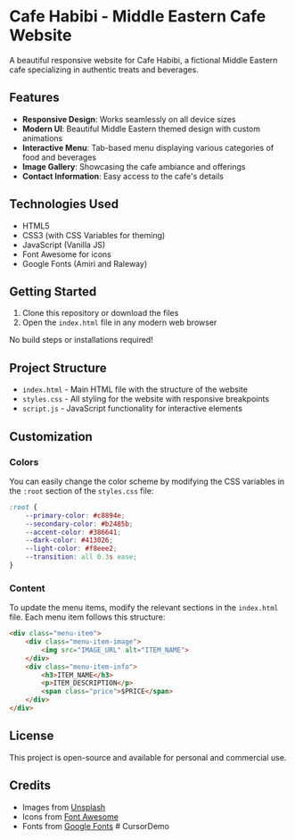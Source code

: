 # Cafe Habibi - Middle Eastern Cafe Website

A beautiful responsive website for Cafe Habibi, a fictional Middle Eastern cafe specializing in authentic treats and beverages.

## Features

- **Responsive Design**: Works seamlessly on all device sizes
- **Modern UI**: Beautiful Middle Eastern themed design with custom animations
- **Interactive Menu**: Tab-based menu displaying various categories of food and beverages
- **Image Gallery**: Showcasing the cafe ambiance and offerings
- **Contact Information**: Easy access to the cafe's details

## Technologies Used

- HTML5
- CSS3 (with CSS Variables for theming)
- JavaScript (Vanilla JS)
- Font Awesome for icons
- Google Fonts (Amiri and Raleway)

## Getting Started

1. Clone this repository or download the files
2. Open the `index.html` file in any modern web browser

No build steps or installations required!

## Project Structure

- `index.html` - Main HTML file with the structure of the website
- `styles.css` - All styling for the website with responsive breakpoints
- `script.js` - JavaScript functionality for interactive elements

## Customization

### Colors
You can easily change the color scheme by modifying the CSS variables in the `:root` section of the `styles.css` file:

```css
:root {
    --primary-color: #c8894e;
    --secondary-color: #b2485b;
    --accent-color: #386641;
    --dark-color: #413026;
    --light-color: #f8eee2;
    --transition: all 0.3s ease;
}
```

### Content
To update the menu items, modify the relevant sections in the `index.html` file. Each menu item follows this structure:

```html
<div class="menu-item">
    <div class="menu-item-image">
        <img src="IMAGE_URL" alt="ITEM_NAME">
    </div>
    <div class="menu-item-info">
        <h3>ITEM_NAME</h3>
        <p>ITEM_DESCRIPTION</p>
        <span class="price">$PRICE</span>
    </div>
</div>
```

## License

This project is open-source and available for personal and commercial use.

## Credits

- Images from [Unsplash](https://unsplash.com)
- Icons from [Font Awesome](https://fontawesome.com)
- Fonts from [Google Fonts](https://fonts.google.com) #   C u r s o r D e m o  
 